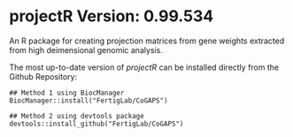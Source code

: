 # projectR Version: 0.99.534

An R package for creating projection matrices from gene weights extracted from
high deimensional genomic analysis.

The most up-to-date version of *projectR* can be installed directly from the Github Repository:

```
## Method 1 using BiocManager
BiocManager::install("FertigLab/CoGAPS")

## Method 2 using devtools package
devtools::install_github("FertigLab/CoGAPS")
```
